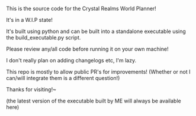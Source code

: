 This is the source code for the Crystal Realms World Planner!

It's in a W.I.P state!

It's built using python and can be built into a standalone executable using the build_executable.py script.

Please review any/all code before running it on your own machine!

I don't really plan on adding changelogs etc, I'm lazy.

This repo is mostly to allow public PR's for improvements! (Whether or not I can/will integrate them is a different question!)

Thanks for visiting!~

(the latest version of the executable built by ME will always be available here)

